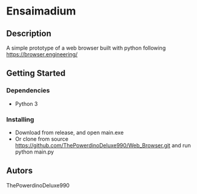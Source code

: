 # Ensaimadium

## Description
A simple prototype of a web browser built with python following https://browser.engineering/
## Getting Started
### Dependencies
* Python 3

### Installing

* Download from release, and open main.exe
* Or clone from source https://github.com/ThePowerdinoDeluxe990/Web_Browser.git and run python main.py 

## Autors
ThePowerdinoDeluxe990
